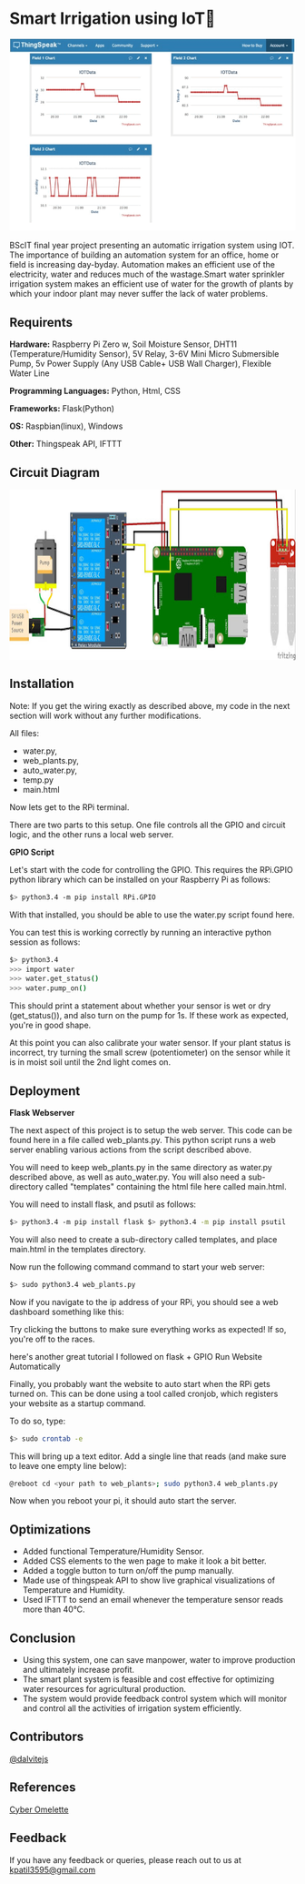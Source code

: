 # Smart Irrigation using IoT🤖

![Alt Text](https://github.com/karanpatil77/Smart-irrigation-using-IOT/blob/main/Images/SmartIrrigation.gif)

BScIT final year project presenting an automatic irrigation system using IOT. 
The importance of building an automation system for an office, home or field is increasing day-byday. Automation makes an efficient use of the electricity, water and reduces much of the wastage.Smart water sprinkler irrigation system makes an efficient use of water for the growth of plants by which your indoor plant may never suffer the lack of water problems. 

## Requirents

**Hardware:** Raspberry Pi Zero w, Soil Moisture Sensor, DHT11 (Temperature/Humidity Sensor), 5V Relay, 3-6V Mini Micro Submersible Pump, 5v Power Supply (Any USB Cable+ USB Wall Charger), Flexible Water Line

**Programming Languages:** Python, Html, CSS

**Frameworks:** Flask(Python)

**OS:** Raspbian(linux), Windows

**Other:** Thingspeak API, IFTTT

## Circuit Diagram

<img src="https://github.com/karanpatil77/Smart-irrigation-using-IOT/blob/main/Images/GPIO.jpg" alt="Circuit Diagram" width="700" height="300" align="center">


## Installation

Note: If you get the wiring exactly as described above, my code in the next section will work without any further modifications.

All files:
- water.py,
- web_plants.py,
- auto_water.py,
- temp.py
- main.html

Now lets get to the RPi terminal.

There are two parts to this setup. One file controls all the GPIO and circuit logic, and the other runs a local web server.

**GPIO Script**

Let's start with the code for controlling the GPIO. This requires the RPi.GPIO python library which can be installed on your Raspberry Pi as follows:

```bash
$> python3.4 -m pip install RPi.GPIO
```
With that installed, you should be able to use the water.py script found here.

You can test this is working correctly by running an interactive python session as follows:
```bash
$> python3.4
>>> import water
>>> water.get_status()
>>> water.pump_on()
```
This should print a statement about whether your sensor is wet or dry (get_status()), and also turn on the pump for 1s. If these work as expected, you're in good shape.

At this point you can also calibrate your water sensor. If your plant status is incorrect, try turning the small screw (potentiometer) on the sensor while it is in moist soil until the 2nd light comes on.

## Deployment

**Flask Webserver**

The next aspect of this project is to setup the web server. This code can be found here in a file called web_plants.py. This python script runs a web server enabling various actions from the script described above.

You will need to keep web_plants.py in the same directory as water.py described above, as well as auto_water.py. You will also need a sub-directory called "templates" containing the html file here called main.html.

You will need to install flask, and psutil as follows:
```bash
$> python3.4 -m pip install flask $> python3.4 -m pip install psutil
```
You will also need to create a sub-directory called templates, and place main.html in the templates directory.

Now run the following command command to start your web server:
```bash
$> sudo python3.4 web_plants.py
```
Now if you navigate to the ip address of your RPi, you should see a web dashboard something like this:

Try clicking the buttons to make sure everything works as expected! If so, you're off to the races.

here's another great tutorial I followed on flask + GPIO Run Website Automatically

Finally, you probably want the website to auto start when the RPi gets turned on. This can be done using a tool called cronjob, which registers your website as a startup command.

To do so, type:
```bash
$> sudo crontab -e
```
This will bring up a text editor. Add a single line that reads (and make sure to leave one empty line below):
```bash
@reboot cd <your path to web_plants>; sudo python3.4 web_plants.py
```    
Now when you reboot your pi, it should auto start the server.

## Optimizations

- Added functional Temperature/Humidity Sensor.
- Added CSS elements to the wen page to make it look a bit better.
- Added a toggle button to turn on/off the pump manually.
- Made use of thingspeak API to show live graphical visualizations of Temperature and Humidity.
- Used IFTTT to send an email whenever the temperature sensor reads more than 40°C. 

## Conclusion
- Using this system, one can save manpower, water to improve production and ultimately increase profit.
- The smart plant system is feasible and cost effective for optimizing water resources for agricultural production.
- The system would provide feedback control system which will monitor and control all the activities of irrigation system efficiently.

## Contributors

[@dalvitejs](https://www.github.com/dalvitejs)

## References

[Cyber Omelette](https://www.cyber-omelette.com/2017/09/automated-plant-watering.html)

## Feedback

If you have any feedback or queries, please reach out to us at kpatil3595@gmail.com
